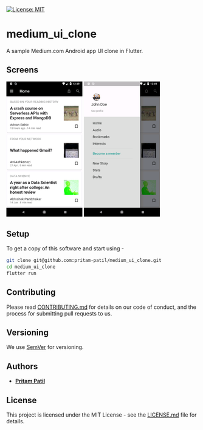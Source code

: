 [![License: MIT](https://img.shields.io/badge/License-MIT-orange.svg)](https://opensource.org/licenses/MIT)
# medium_ui_clone

A sample Medium.com Android app UI clone in Flutter.

## Screens

<img src="https://github.com/pritam-patil/medium_ui_clone/raw/master/android/screens/home.png" alt="home-screen" width="200" />

<img src="https://github.com/pritam-patil/medium_ui_clone/raw/master/android/screens/drawer.png" alt="drawer-screen" width="200" />


## Setup

To get a copy of this software and start using -

```bash
git clone git@github.com:pritam-patil/medium_ui_clone.git
cd medium_ui_clone
flutter run
```

## Contributing

Please read [CONTRIBUTING.md](./CONTRIBUTING.md) for details on our code of conduct, and the process for submitting pull requests to us.

## Versioning

We use [SemVer](http://semver.org/) for versioning.

## Authors

* [**Pritam Patil**](https://github.com/pritam-patil)

## License

This project is licensed under the MIT License - see the [LICENSE.md](./LICENSE.md) file for details.
